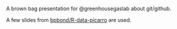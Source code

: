A brown bag presentation for @greenhousegaslab about git/github. 

A few slides from [bpbond/R-data-picarro](https://github.com/bpbond/R-data-picarro) are used. 

